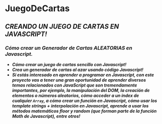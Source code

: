 # JuegoDeCartas

## **_CREANDO UN JUEGO DE CARTAS EN JAVASCRIPT!_**

### **_Cómo crear un Generador de Cartas ALEATORIAS en Javascript._**

- **_Cómo crear un juego de cartas sencillo con Javascript!_**
- **_Crea un generador de cartas al azar usando código Javascript!_**
- **_Si estás interesado en aprender a programar en Javascript, con este proyecto vas a tener una gran oportunidad de aprender diversos temas relacionados con JavaScript que son tremendamente importantes, por ejemplo, la manipulación del DOM, la creación de elementos o números aleatorios, cómo acceder a un index de cualquier ```Array```, a cómo crear un función en Javascript, cómo usar los template strings + interpolación en Javascript, aprende a usar los métodos matemáticos floor y random (que forman parte de la función Math de Javascript), entre otros!_**
